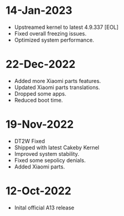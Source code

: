 # 14-Jan-2023
- Upstreamed kernel to latest 4.9.337 [EOL]
- Fixed overall freezing issues.
- Optimized system performance.

# 22-Dec-2022
- Added more Xiaomi parts features.
- Updated Xiaomi parts translations.
- Dropped some apps.
- Reduced boot time.

# 19-Nov-2022
- DT2W Fixed
- Shipped with latest Cakeby Kernel
- Improved system stability.
- Fixed some sepolicy denials.
- Added Xiaomi parts.

# 12-Oct-2022
- Inital official A13 release


